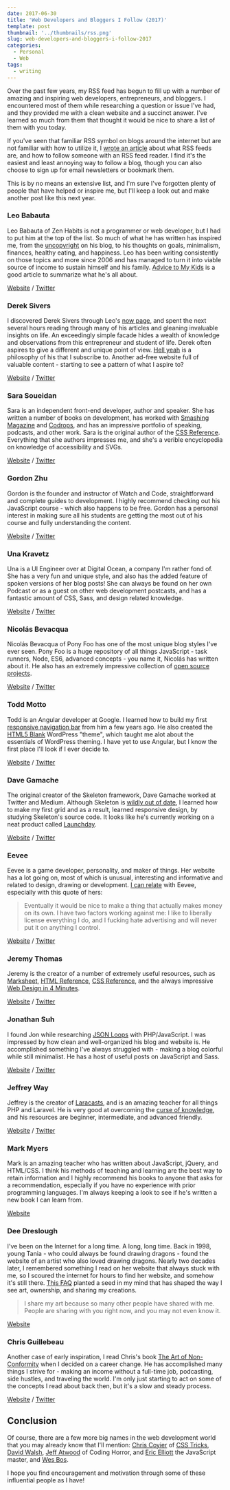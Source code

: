 ```yaml
---
date: 2017-06-30
title: 'Web Developers and Bloggers I Follow (2017)'
template: post
thumbnail: '../thumbnails/rss.png'
slug: web-developers-and-bloggers-i-follow-2017
categories:
  - Personal
  - Web
tags:
  - writing
---
```


Over the past few years, my RSS feed has begun to fill up with a number of amazing and inspiring web developers, entrepreneurs, and bloggers. I encountered most of them while researching a question or issue I've had, and they provided me with a clean website and a succinct answer. I've learned so much from them that thought it would be nice to share a list of them with you today.

If you've seen that familiar RSS symbol on blogs around the internet but are not familiar with how to utilize it, I [wrote an article](https://www.taniarascia.com/rss-feeds/) about what RSS feeds are, and how to follow someone with an RSS feed reader. I find it's the easiest and least annoying way to follow a blog, though you can also choose to sign up for email newsletters or bookmark them.

This is by no means an extensive list, and I'm sure I've forgotten plenty of people that have helped or inspire me, but I'll keep a look out and make another post like this next year.

### Leo Babauta

Leo Babauta of Zen Habits is not a programmer or web developer, but I had to put him at the top of the list. So much of what he has written has inspired me, from the [uncopyright](https://zenhabits.net/uncopyright/) on his blog, to his thoughts on goals, minimalism, finances, healthy eating, and happiness. Leo has been writing consistently on those topics and more since 2006 and has managed to turn it into viable source of income to sustain himself and his family. [Advice to My Kids](https://zenhabits.net/iloveyou/) is a good article to summarize what he's all about.

[Website](https://zenhabits.net/) / [Twitter](https://twitter.com/zen_habits)

### Derek Sivers

I discovered Derek Sivers through Leo's [now page](https://zenhabits.net/now/), and spent the next several hours reading through many of his articles and gleaning invaluable insights on life. An exceedingly simple facade hides a wealth of knowledge and observations from this entrepreneur and student of life. Derek often aspires to give a different and unique point of view. [Hell yeah](https://sivers.org/hellyeah) is a philosophy of his that I subscribe to. Another ad-free website full of valuable content - starting to see a pattern of what I aspire to?

[Website](https://sivers.org/) / [Twitter](https://twitter.com/sivers)

### Sara Soueidan

Sara is an independent front-end developer, author and speaker. She has written a number of books on development, has worked with [Smashing Magazine](https://shop.smashingmagazine.com/products/smashing-book-5-real-life-responsive-web-design) and [Codrops](https://tympanus.net/codrops/css_reference/), and has an impressive portfolio of speaking, podcasts, and other work. Sara is the original author of the [CSS Reference](https://www.sarasoueidan.com/blog/codrops-css-reference/). Everything that she authors impresses me, and she's a verible encyclopedia on knowledge of accessibility and SVGs.

[Website](https://www.sarasoueidan.com/) / [Twitter](https://twitter.com/SaraSoueidan)

### Gordon Zhu

Gordon is the founder and instructor of Watch and Code, straightforward and complete guides to development. I highly recommend checking out his JavaScript course - which also happens to be free. Gordon has a personal interest in making sure all his students are getting the most out of his course and fully understanding the content.

[Website](https://watchandcode.com/) / [Twitter](https://twitter.com/gordon_zhu)

### Una Kravetz

Una is a UI Engineer over at Digital Ocean, a company I'm rather fond of. She has a very fun and unique style, and also has the added feature of spoken versions of her blog posts! She can always be found on her own Podcast or as a guest on other web development postcasts, and has a fantastic amount of CSS, Sass, and design related knowledge.

[Website](https://una.im) / [Twitter](https://twitter.com/una)

### Nicolás Bevacqua

Nicolás Bevacqua of Pony Foo has one of the most unique blog styles I've ever seen. Pony Foo is a huge repository of all things JavaScript - task runners, Node, ES6, advanced concepts - you name it, Nicolás has written about it. He also has an extremely impressive collection of [open source projects](https://ponyfoo.com/opensource).

[Website](https://ponyfoo.com/) / [Twitter](https://twitter.com/nzgb)

### Todd Motto

Todd is an Angular developer at Google. I learned how to build my first [responsive navigation bar](https://toddmotto.com/building-an-html5-responsive-menu-with-media-queries-javascript/) from him a few years ago. He also created the [HTML5 Blank](http://html5blank.com/) WordPress "theme", which taught me alot about the essentials of WordPress theming. I have yet to use Angular, but I know the first place I'll look if I ever decide to.

[Website](https://toddmotto.com/) / [Twitter](https://twitter.com/toddmotto)

### Dave Gamache

The original creator of the Skeleton framework, Dave Gamache worked at Twitter and Medium. Although Skeleton is [wildly out of date](https://medium.com/@dhg/dear-skeleton-452f4bb07d69), I learned how to make my first grid and as a result, learned responsive design, by studying Skeleton's source code. It looks like he's currently working on a neat product called [Launchday](http://www.launchday.io/).

[Website](http://davegamache.com/) / [Twitter](https://twitter.com/dhg)

### Eevee

Eevee is a game developer, personality, and maker of things. Her website has a lot going on, most of which is unusual, interesting and informative and related to design, drawing or development. [I can relate](https://eev.ee/blog/2015/06/09/i-quit-the-tech-industry/) with Eevee, especially with this quote of hers:

>

> Eventually it would be nice to make a thing that actually makes money on its own. I have two factors working against me: I like to liberally license everything I do, and I fucking hate advertising and will never put it on anything I control.

[Website](https://eev.ee/) / [Twitter](https://twitter.com/eevee)

### Jeremy Thomas

Jeremy is the creator of a number of extremely useful resources, such as [Marksheet](http://marksheet.io/), [HTML Reference](http://htmlreference.io/), [CSS Reference](http://cssreference.io/), and the always impressive [Web Design in 4 Minutes](http://jgthms.com/web-design-in-4-minutes/).

[Website](http://jgthms.com/) / [Twitter](https://twitter.com/jgthms)

### Jonathan Suh

I found Jon while researching [JSON Loops](https://jonsuh.com/blog/convert-loop-through-json-php-javascript-arrays-objects/) with PHP/JavaScript. I was impressed by how clean and well-organized his blog and website is. He accomplished something I've always struggled with - making a blog colorful while still minimalist. He has a host of useful posts on JavaScript and Sass.

[Website](https://jonsuh.com) / [Twitter](https://twitter.com/jonsuh)

### Jeffrey Way

Jeffrey is the creator of [Laracasts](https://laracasts.com/), and is an amazing teacher for all things PHP and Laravel. He is very good at overcoming the [curse of knowledge](https://en.wikipedia.org/wiki/Curse_of_knowledge), and his resources are beginner, intermediate, and advanced friendly.

[Website](https://laracasts.com/) / [Twitter](https://twitter.com/jeffrey_way)

### Mark Myers

Mark is an amazing teacher who has written about JavaScript, jQuery, and HTML/CSS. I think his methods of teaching and learning are the best way to retain information and I highly recommend his books to anyone that asks for a recommendation, especially if you have no experience with prior programming languages. I'm always keeping a look to see if he's written a new book I can learn from.

[Website](http://asmarterwaytolearn.com/)

### Dee Dreslough

I've been on the Internet for a long time. A long, long time. Back in 1998, young Tania - who could always be found drawing dragons - found the website of an artist who also loved drawing dragons. Nearly two decades later, I remembered something I read on her website that always stuck with me, so I scoured the internet for hours to find her website, and somehow it's still there. [This FAQ](http://www.dreslough.com/main/deefaq.htm) planted a seed in my mind that has shaped the way I see art, ownership, and sharing my creations.

>

> I share my art because so many other people have shared with me. People are sharing with you right now, and you may not even know it.

[Website](http://www.dreslough.com/)

### Chris Guillebeau

Another case of early inspiration, I read Chris's book [The Art of Non-Conformity](https://chrisguillebeau.com/the-book/) when I decided on a career change. He has accomplished many things I strive for - making an income without a full-time job, podcasting, side hustles, and traveling the world. I'm only just starting to act on some of the concepts I read about back then, but it's a slow and steady process.

[Website](https://chrisguillebeau.com/) / [Twitter](https://twitter.com/chrisguillebeau)

## Conclusion

Of course, there are a few more big names in the web development world that you may already know that I'll mention: [Chris Coyier](https://twitter.com/chriscoyier) of [CSS Tricks](https://css-tricks.com/), [David Walsh](https://davidwalsh.name/), [Jeff Atwood](https://blog.codinghorror.com/) of Coding Horror, and [Eric Elliott](https://medium.com/@_ericelliott) the JavaScript master, and [Wes Bos](http://wesbos.com/).

I hope you find encouragement and motivation through some of these influential people as I have!

